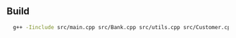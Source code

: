 
## Build



```bash
  g++ -Iinclude src/main.cpp src/Bank.cpp src/utils.cpp src/Customer.cpp src/Teller.cpp src/Manager.cpp -o main
```

